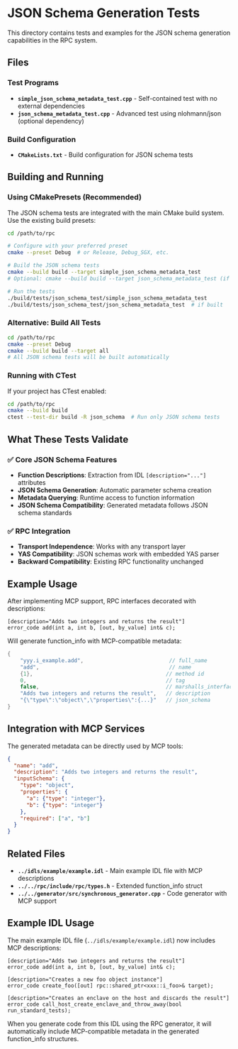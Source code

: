 # JSON Schema Generation Tests

This directory contains tests and examples for the JSON schema generation capabilities in the RPC system.

## Files

### Test Programs
- **`simple_json_schema_metadata_test.cpp`** - Self-contained test with no external dependencies
- **`json_schema_metadata_test.cpp`** - Advanced test using nlohmann/json (optional dependency)

### Build Configuration
- **`CMakeLists.txt`** - Build configuration for JSON schema tests

## Building and Running

### Using CMakePresets (Recommended)
The JSON schema tests are integrated with the main CMake build system. Use the existing build presets:

```bash
cd /path/to/rpc

# Configure with your preferred preset
cmake --preset Debug  # or Release, Debug_SGX, etc.

# Build the JSON schema tests
cmake --build build --target simple_json_schema_metadata_test
# Optional: cmake --build build --target json_schema_metadata_test (if nlohmann/json available)

# Run the tests
./build/tests/json_schema_test/simple_json_schema_metadata_test
./build/tests/json_schema_test/json_schema_metadata_test  # if built
```

### Alternative: Build All Tests
```bash
cd /path/to/rpc
cmake --preset Debug
cmake --build build --target all
# All JSON schema tests will be built automatically
```

### Running with CTest
If your project has CTest enabled:
```bash
cd /path/to/rpc
cmake --build build
ctest --test-dir build -R json_schema  # Run only JSON schema tests
```

## What These Tests Validate

### ✅ Core JSON Schema Features
- **Function Descriptions**: Extraction from IDL `[description="..."]` attributes
- **JSON Schema Generation**: Automatic parameter schema creation
- **Metadata Querying**: Runtime access to function information
- **JSON Schema Compatibility**: Generated metadata follows JSON schema standards

### ✅ RPC Integration
- **Transport Independence**: Works with any transport layer
- **YAS Compatibility**: JSON schemas work with embedded YAS parser
- **Backward Compatibility**: Existing RPC functionality unchanged

## Example Usage

After implementing MCP support, RPC interfaces decorated with descriptions:

```idl
[description="Adds two integers and returns the result"] 
error_code add(int a, int b, [out, by_value] int& c);
```

Will generate function_info with MCP-compatible metadata:

```cpp
{
    "yyy.i_example.add",                           // full_name
    "add",                                         // name
    {1},                                          // method id
    0,                                            // tag
    false,                                        // marshalls_interfaces
    "Adds two integers and returns the result",   // description
    "{\"type\":\"object\",\"properties\":{...}"   // json_schema
}
```

## Integration with MCP Services

The generated metadata can be directly used by MCP tools:

```json
{
  "name": "add",
  "description": "Adds two integers and returns the result",
  "inputSchema": {
    "type": "object",
    "properties": {
      "a": {"type": "integer"},
      "b": {"type": "integer"}
    },
    "required": ["a", "b"]
  }
}
```

## Related Files

- **`../idls/example/example.idl`** - Main example IDL file with MCP descriptions
- **`../../rpc/include/rpc/types.h`** - Extended function_info struct
- **`../../generator/src/synchronous_generator.cpp`** - Code generator with MCP support

## Example IDL Usage

The main example IDL file (`../idls/example/example.idl`) now includes MCP descriptions:

```idl
[description="Adds two integers and returns the result"] 
error_code add(int a, int b, [out, by_value] int& c);

[description="Creates a new foo object instance"] 
error_code create_foo([out] rpc::shared_ptr<xxx::i_foo>& target);

[description="Creates an enclave on the host and discards the result"] 
error_code call_host_create_enclave_and_throw_away(bool run_standard_tests);
```

When you generate code from this IDL using the RPC generator, it will automatically include MCP-compatible metadata in the generated function_info structures.